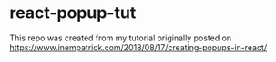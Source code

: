 # react-popup-tut
This repo was created from my tutorial originally posted on https://www.inempatrick.com/2018/08/17/creating-popups-in-react/
